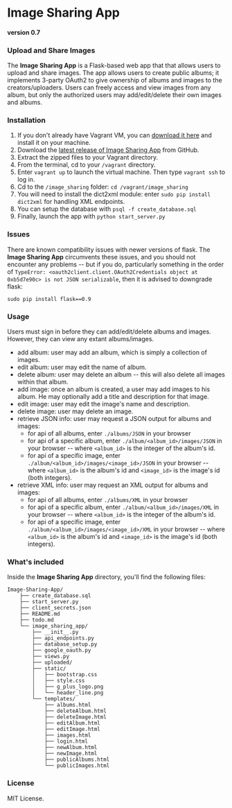 # Image Sharing App

#### version 0.7

### Upload and Share Images
The **Image Sharing App** is a Flask-based web app that that allows users to upload and share images. The app allows users to create public albums; it implements 3-party OAuth2 to give ownership of albums and images to the creators/uploaders. Users can freely access and view images from any album, but only the authorized users may add/edit/delete their own images and albums.

### Installation
1. If you don't already have Vagrant VM, you can [download it here](https://www.virtualbox.org/wiki/Downloads) and install it on your machine.
2. Download the [latest release of Image Sharing App](https://github.com/Ogodei/Image-Sharing-App/archive/master.zip) from GitHub.
3. Extract the zipped files to your Vagrant directory.
4. From the terminal, cd to your `/vagrant` directory.
5. Enter `vagrant up` to launch the virtual machine. Then type `vagrant ssh` to log in.
6. Cd to the `/image_sharing` folder: `cd /vagrant/image_sharing`
7. You will need to install the dict2xml module: enter `sudo pip install dict2xml` for handling XML endpoints.
8. You can setup the database with `psql -f create_database.sql`
9. Finally, launch the app with `python start_server.py`

### Issues
There are known compatibility issues with newer versions of flask. The **Image Sharing App** circumvents these issues, and you should not encounter any problems -- but if you do, particularly something in the order of `TypeError: <oauth2client.client.OAuth2Credentials object at 0xb5d7e90c> is not JSON serializable`, then it is advised to downgrade flask:
```
sudo pip install flask==0.9
```

### Usage
Users must sign in before they can add/edit/delete albums and images. However, they can view any extant albums/images.

- add album: user may add an album, which is simply a collection of images.
- edit album: user may edit the name of album.
- delete album: user may delete an album -- this will also delete all images
    within that album.
- add image: once an album is created, a user may add images to his album.
    He may optionally add a title and description for that image.
- edit image: user may edit the image's name and description.
- delete image: user may delete an image.
- retrieve JSON info: user may request a JSON output for albums and images:
    - for api of all albums, enter `./albums/JSON` in your browser
    - for api of a specific album, enter `./album/<album_id>/images/JSON` in your browser -- where `<album_id>` is the integer of the album's id.
    - for api of a specific image, enter `./album/<album_id>/images/<image_id>/JSON` in your browser -- where `<album_id>` is the album's id and `<image_id>` is the image's id (both integers).
- retrieve XML info: user may request an XML output for albums and images:
    - for api of all albums, enter `./albums/XML` in your browser
    - for api of a specific album, enter `./album/<album_id>/images/XML` in your browser -- where `<album_id>` is the integer of the album's id.
    - for api of a specific image, enter `./album/<album_id>/images/<image_id>/XML` in your browser -- where `<album_id>` is the album's id and `<image_id>` is the image's id (both integers).

### What's included
Inside the **Image Sharing App** directory, you'll find the following files:
```
Image-Sharing-App/
    ├── create_database.sql
    ├── start_server.py
    ├── client_secrets.json
    ├── README.md
    ├── todo.md
    └── image_sharing_app/
        ├── __init__.py
        ├── api_endpoints.py
        ├── database_setup.py
        ├── google_oauth.py
        ├── views.py
        ├── uploaded/
        ├── static/
        │   ├── bootstrap.css
        │   ├── style.css
        │   ├── g_plus_logo.png
        │   └── header_line.png
        └── templates/
            ├── albums.html
            ├── deleteAlbum.html
            ├── deleteImage.html
            ├── editAlbum.html
            ├── editImage.html
            ├── images.html
            ├── login.html
            ├── newAlbum.html
            ├── newImage.html
            ├── publicAlbums.html
            └── publicImages.html
```

### License
MIT License.

